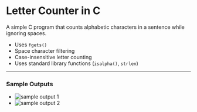 # Letter Counter in C
A simple C program that counts alphabetic characters in a sentence while ignoring spaces.
- Uses `fgets()`
- Space character filtering
- Case-insensitive letter counting
- Uses standard library functions (`isalpha()`, `strlen`)
---
### Sample Outputs
- ![sample output 1](https://github.com/zoreladrean/C-language-codes/blob/main/count_letters/sampleOutput1.PNG)
- ![sample output 2](https://github.com/zoreladrean/C-language-codes/blob/main/count_letters/sampleOutput2.PNG)